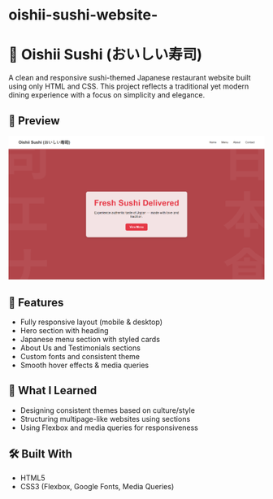 # oishii-sushi-website-
# 🍣 Oishii Sushi (おいしい寿司)

A clean and responsive sushi-themed Japanese restaurant website built using only HTML and CSS. This project reflects a traditional yet modern dining experience with a focus on simplicity and elegance.

## 📸 Preview

![Oishii Sushi Preview](./sushipreview.png) 

## 🌟 Features

- Fully responsive layout (mobile & desktop)
- Hero section with heading 
- Japanese menu section with styled cards
- About Us and Testimonials sections
- Custom fonts and consistent theme
- Smooth hover effects & media queries

## 🧠 What I Learned

- Designing consistent themes based on culture/style
- Structuring multipage-like websites using sections
- Using Flexbox and media queries for responsiveness

## 🛠️ Built With

- HTML5  
- CSS3 (Flexbox, Google Fonts, Media Queries)



